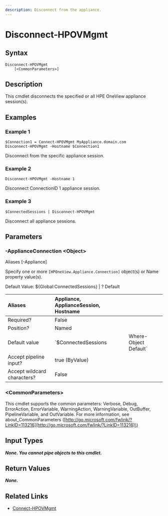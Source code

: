 ```yaml
---
description: Disconnect from the appliance.
---
```


# Disconnect-HPOVMgmt

## Syntax

```text
Disconnect-HPOVMgmt
    [<CommonParameters>]
```

## Description

This cmdlet disconnects the specified or all HPE OneView appliance session\(s\).

## Examples

### Example 1

```text
$Connection1 = Connect-HPOVMgmt MyAppliance.domain.com
Disconnect-HPOVMgmt -Hostname $Connection1
```

Disconnect from the specific appliance session.

### Example 2

```text
Disconnect-HPOVMgmt -Hostname 1
```

Disconnect ConnectionID 1 appliance session.

### Example 3

```text
$ConnectedSessions | Disconnect-HPOVMgmt
```

Disconnect all appliance sessions.

## Parameters

### -ApplianceConnection &lt;Object&gt;

Aliases \[-Appliance\]

Specify one or more `[HPOneView.Appliance.Connection]` object\(s\) or Name property value\(s\).

Default Value: ${Global:ConnectedSessions} \| ? Default

| Aliases | Appliance, ApplianceSession, Hostname |  |
| :--- | :--- | :--- |
| Required? | False |  |
| Position? | Named |  |
| Default value | \`$ConnectedSessions | Where-Object Default\` |
| Accept pipeline input? | true \(ByValue\) |  |
| Accept wildcard characters? | False |  |

### &lt;CommonParameters&gt;

This cmdlet supports the common parameters: Verbose, Debug, ErrorAction, ErrorVariable, WarningAction, WarningVariable, OutBuffer, PipelineVariable, and OutVariable. For more information, see about\_CommonParameters \([http://go.microsoft.com/fwlink/?LinkID=113216](http://go.microsoft.com/fwlink/?LinkID=113216)\)

## Input Types

_**None. You cannot pipe objects to this cmdlet.**_

## Return Values

_**None.**_

## Related Links

* [Connect-HPOVMgmt](connect-hpovmgmt.md)

